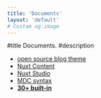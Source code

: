 ```yaml
---
title: 'Documents'
layout: 'default'
# Custom og:image
---
```

#title
Documents.
#description
- [open source blog theme](https://github.com/nuxt-themes/alpine) 
- [Nuxt Content](https://content.nuxtjs.org)
- [Nuxt Studio](https://studio.nuxt.com)
- [MDC syntax](https://content.nuxtjs.org/guide/writing/mdc)
- [**30+ built-in**](https://elements.nuxt.space)
